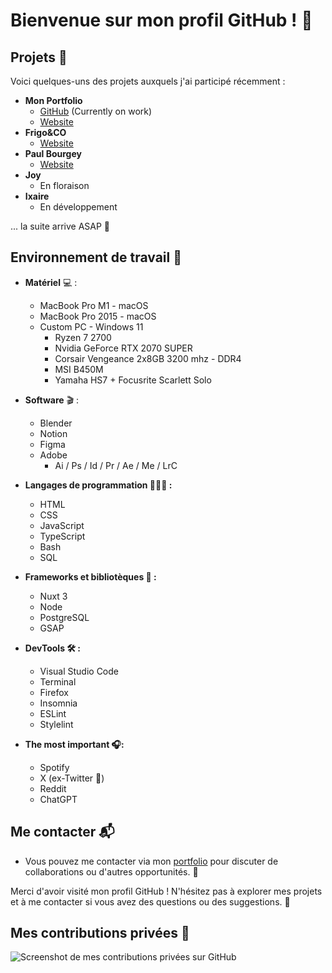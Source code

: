 
# Bienvenue sur mon profil GitHub ! 👋

## Projets 📁

Voici quelques-uns des projets auxquels j'ai participé récemment :

- **Mon Portfolio**
	- [GitHub](https://github.com/jules-contact/jules-frontend) (Currently on work)
	- [Website](https://jules.contact)
- **Frigo&CO** 
	-	[Website](https://frigoandco.eu)
- **Paul Bourgey**
	- [Website](https://paulbourgey.fr)
- **Joy**
	- En floraison
- **Ixaire**
	- En développement
  
... la suite arrive ASAP 🚧

## Environnement de travail 💼

- **Matériel** 💻 : 
	- MacBook Pro M1 - macOS
	- MacBook Pro 2015 - macOS
	- Custom PC - Windows 11
		- Ryzen 7 2700
		- Nvidia GeForce RTX 2070 SUPER
		- Corsair Vengeance 2x8GB 3200 mhz - DDR4
		- MSI B450M
		- Yamaha HS7 + Focusrite Scarlett Solo

- **Software** 🎬 :
	- Blender
	- Notion
	- Figma
	- Adobe 
		- Ai / Ps / Id / Pr / Ae / Me / LrC

- **Langages de programmation 👨🏼‍💻 :**  
	- HTML
	- CSS
	- JavaScript
	- TypeScript
	- Bash
	- SQL
 
- **Frameworks et bibliotèques 📓 :** 
	- Nuxt 3
	- Node
	- PostgreSQL
	- GSAP

- **DevTools 🛠️ :**
	- Visual Studio Code
	- Terminal
	- Firefox
	- Insomnia 
	- ESLint
	- Stylelint

- **The most important 🎧:**
	- Spotify 
	- X (ex-Twitter 👀)
	- Reddit
	- ChatGPT


## Me contacter 📬

- Vous pouvez me contacter via mon [portfolio](https://jules.contact/) pour discuter de collaborations ou d'autres opportunités. 💌

Merci d'avoir visité mon profil GitHub ! N'hésitez pas à explorer mes projets et à me contacter si vous avez des questions ou des suggestions. 🙌


## Mes contributions privées 🔐

![Screenshot de mes contributions privées sur GitHub](https://api.jules.contact/assets/652322c5-ffad-45d5-95e0-a3357f817e38?width=1200&quality=90)
